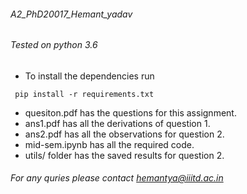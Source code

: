 ###### A2_PhD20017_Hemant_yadav

###### Tested on python 3.6

- To install the dependencies run
```
 pip install -r requirements.txt
```
- quesiton.pdf has the questions for this assignment.
- ans1.pdf has all the derivations of question 1.
- ans2.pdf has all the observations for question 2.
- mid-sem.ipynb has all the required code.
- utils/ folder has the saved results for question 2.


###### For any quries please contact hemantya@iiitd.ac.in
